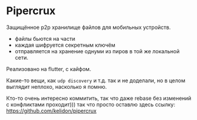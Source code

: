 # Pipercrux

 Защищённое p2p хранилище файлов для мобильных устройств.
 - файлы бьются на части
 - каждая шифруется секретным ключём
 - отправляется на хранение однуми из пиров в той же локальной сети.

 Реализовано на flutter, с кайфом.

 Какие-то вещи, как `udp discovery` и т.д. так и не доделали, но в целом выглядит неплохо, насколько я помню.   

 Кто-то очень интересно коммитить, так что даже rebase без изменений с конфликтами проходит))) так что просто оставлю здесь ссылку: https://github.com/kelidon/pipercrux